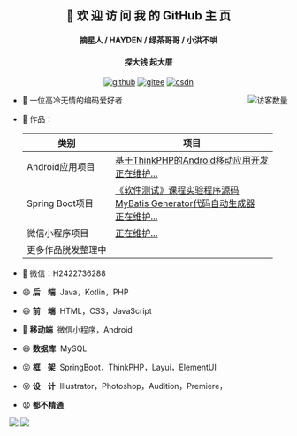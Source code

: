 <h2 align="center">👋 欢 迎 访 问 我 的 GitHub 主 页</h2>
<h4 align="center">摘星人 / HAYDEN / 绿茶哥哥 / 小洪不哄</h4>
<h4 align="center">探大钱 起大厝</h4>
<p align="center">
  <a href="https://github.com/hongyoudan"><img src="https://img.shields.io/badge/GitHub-ff79c6" alt="github"></a>
  <a href="https://gitee.com/hong-youdan"><img src="https://img.shields.io/badge/Gitee-fe7300" alt="gitee"></a>
  <a href="https://blog.csdn.net/qq_44402184"><img src="https://img.shields.io/badge/CSDN-cf000e" alt="csdn"></a>
</p>

<img align='right' src="https://profile-counter.glitch.me/hongyoudan/count.svg" alt="访客数量"/>

- 🐧 一位高冷无情的编码爱好者

- 🏡 作品：

  | 类别               | 项目                                                         |
  | ------------------ | ------------------------------------------------------------ |
  | Android应用项目    | [基于ThinkPHP的Android移动应用开发](https://github.com/hongyoudan/MinlifeApp)<br>[正在维护...]() |
  | Spring Boot项目    | [《软件测试》课程实验程序源码](https://github.com/hongyoudan/softwaretesting)<br>[MyBatis Generator代码自动生成器](https://github.com/hongyoudan/mybatis-generator-demo)<br>[正在维护...]() |
  | 微信小程序项目     | [正在维护...]()                                              |
  | 更多作品脱发整理中 |                                                              |

- 💬 微信：H2422736288

- 😄  **后&nbsp;&nbsp;&nbsp;&nbsp;端**&nbsp;  Java，Kotlin，PHP

- 😃  **前&nbsp;&nbsp;&nbsp;&nbsp;端**&nbsp;  HTML，CSS，JavaScript

- 🧐  **移动端**&nbsp;  微信小程序，Android

- 😆  **数据库**&nbsp;  MySQL

- 😝  **框&nbsp;&nbsp;&nbsp;&nbsp;架**&nbsp;  SpringBoot，ThinkPHP，Layui，ElementUI

- 😛  **设&nbsp;&nbsp;&nbsp;&nbsp;计**&nbsp;  Illustrator，Photoshop，Audition，Premiere，

- 😧  **都不精通**
<div>
<img src="https://github-readme-stats.vercel.app/api?username=hongyoudan&hide_title=true&hide_border=true&show_icons=true&include_all_commits=true&line_height=21&bg_color=0,EC6C6C,FFD479,FFFC79,73FA79&theme=graywhite&locale=cn" />
<img src="https://github-readme-stats.vercel.app/api/top-langs/?username=hongyoudan&hide_title=true&hide_border=true&layout=compact&bg_color=0,73FA79,73FDFF,D783FF&theme=graywhite&locale=cn" />
</div>
